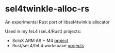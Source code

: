 # sel4twinkle-alloc-rs
An experimental Rust port of libsel4twinkle allocator

Used in my feL4 (seL4/Rust) projects:
 - SoloX ARM A9 + M4 [project][solox-project]
 - Rust/seL4/feL4 workspace [projects][rust-fel4-workspace]

[solox-project]: https://github.com/jonlamb-gh/solox-amp-rust
[rust-fel4-workspace]: https://github.com/jonlamb-gh/rpi3-rust-fel4-workspace

